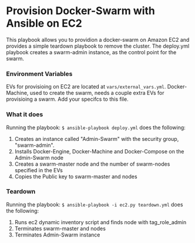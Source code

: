 # Provision Docker-Swarm with Ansible on EC2

This playbook allows you to providion a docker-swarm on Amazon EC2 and provides a simple teardown playbook to remove the cluster. The deploy.yml playbook creates a swarm-admin instance, as the control point for the swarm.

### Environment Variables
EVs for provisioing on EC2 are located at `vars/external_vars.yml`. Docker-Machine, used to create the swarm, needs a couple extra EVs for provisioing a swarm. Add your specifcs to this file.

### What it does
Running the playbook: `$ ansible-playbook deploy.yml` does the following:

1. Creates  an instance called "Admin-Swarm" with the security group, "swarm-admin".
1. Installs Docker-Engine, Docker-Machine and Docker-Compose on the Admin-Swarm node
1. Creates a swarm-master node and the number of swarm-nodes specified in the EVs
1. Copies the Public key to swarm-master and nodes

### Teardown
Running the playbook: `$ ansible-playbook -i ec2.py teardown.yml` does the following:

1. Runs ec2 dynamic inventory script and finds node with tag_role_admin
2. Terminates swarm-master and nodes
3. Terminates Admin-Swarm instance
